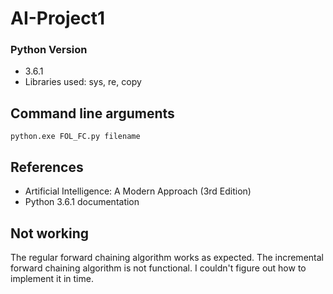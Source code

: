 # AI-Project1
### Python Version

* 3.6.1
* Libraries used: sys, re, copy

## Command line arguments

```
python.exe FOL_FC.py filename
```
## References

* Artificial Intelligence: A Modern Approach (3rd Edition)
* Python 3.6.1 documentation

## Not working
The regular forward chaining algorithm works as expected. The incremental forward chaining algorithm is not functional.
I couldn't figure out how to implement it in time.
